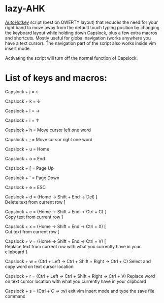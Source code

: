 # lazy-AHK

[AutoHotkey](https://www.autohotkey.com/) script (best on QWERTY layout) that reduces the need for your right hand to move away from the default touch typing position by changing the keyboard layout while holding down Capslock, plus a few extra macros and shortcuts. Mostly useful for global navigation (works anywhere you have a text cursor). The navigation part of the script also works inside vim insert mode.

Activating the script will turn off the normal function of Capslock.

# List of keys and macros:

Capslock + j = ←

Capslock + k = ↓

Capslock + l = →

Capslock + i = ↑

Capslock + h = Move cursor left one word

Capslock + ; = Move cursor right one word

Capslock + u = Home

Capslock + o = End

Capslock + \[ = Page Up

Capslock + ' = Page Down

Capslock + e = ESC

Capslock + d = (Home -> Shift + End -> Del) [  
Delete text from current row
]

Capslock + c = (Home -> Shift + End -> Ctrl + C) [  
Copy text from current row
]

Capslock + x = (Home -> Shift + End -> Ctrl + X) [  
Cut text from current row
]

Capslock + v = (Home -> Shift + End -> Ctrl + V) [  
Replace text from current row with what you currently have in your clipboard
]

Capslock + w = (Ctrl + Left -> Ctrl + Shift + Right -> Ctrl + C) Select and copy word on text cursor location

Capslock + r = (Ctrl + Left -> Ctrl + Shift + Right -> Ctrl + V) Replace word on text cursor location with what you currently have in your clipboard

Capslock + s = (Ctrl + C -> \:w) exit vim insert mode and type the save file command

